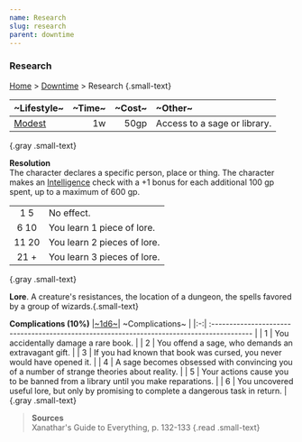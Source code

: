 ```yaml
---
name: Research
slug: research
parent: downtime
---
```

### Research
[Home](dm-operations-center) > [Downtime](downtime) > Research {.small-text}


| ~Lifestyle~                 | ~Time~ | ~Cost~ | ~Other~                      |
| :-------------------------- | -----: | -----: | :--------------------------- |
| [Modest](lifestyle-expense) |     1w |   50gp | Access to a sage or library. |
{.gray .small-text}

**Resolution**<br/>
The character declares a specific person, place or thing. The character makes an [Intelligence](intelligence) check with a +1 bonus for each additional 100 gp spent, up to a maximum of 600 gp. 

|||
| :---: | :-------------------------- |
|  1 5  | No effect.                  |
| 6 10  | You learn 1 piece of lore.  |
| 11 20 | You learn 2 pieces of lore. |
| 21 +  | You learn 3 pieces of lore. |
{.gray .small-text}

**Lore**. A creature's resistances, the location of a dungeon, the spells favored by a group of wizards.{.small-text}

**Complications (10%)**
|[~1d6~](/roll/1d6)| ~Complications~                                                             |
|:-:| :----------------------------------------------------------------------------------------- |
| 1 | You accidentally damage a rare book.                                                       |
| 2 | You offend a sage, who demands an extravagant gift.                                        |
| 3 | If you had known that book was cursed, you never would have opened it.                     |
| 4 | A sage becomes obsessed with convincing you of a number of strange theories about reality. |
| 5 | Your actions cause you to be banned from a library until you make reparations.             |
| 6 | You uncovered useful lore, but only by promising to complete a dangerous task in return.   |
{.gray .small-text}

> **Sources** <br/>
> Xanathar's Guide to Everything, p. 132-133
{.read .small-text}